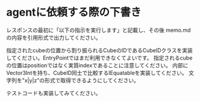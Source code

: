 ﻿# agentに依頼する際の下書き
レスポンスの最初に「以下の指示を実行します」と記載し、その後 memo.md の内容を引用形式で出力してください。

指定されたcubeの位置から割り振られるCubeのIDであるCubeIDクラスを実装してください。EntryPointではまだ利用できなくてよいです。
指定されるcubeの位置はpositionではなく実質indexであることに注意してください。
内部にVector3Intを持ち、CubeID同士で比較するIEquatableを実装してください。
文字列を"x|y|z"の形式で取得できるようにしてください。

テストコードも実装してみてください。

